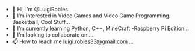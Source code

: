 - 👋 Hi, I’m @LuigiRobles
- 👀 I’m interested in Video Games and Video Game Programming. Basketball, Cool Stuff...
- 🌱 I’m currently learning Python, C++, MineCraft -Raspberry Pi Edition...
- 💞️ I’m looking to collaborate on ...
- 📫 How to reach me luigi.robles33@gmail.com ...

<!---
LuigiRobles/LuigiRobles is a ✨ special ✨ repository because its `README.md` (this file) appears on your GitHub profile.
You can click the Preview link to take a look at your changes.
--->
